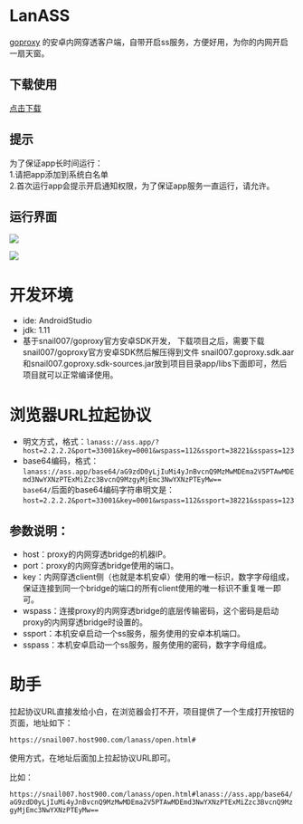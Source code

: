 # LanASS
[goproxy](https://github.com/snail007/goproxy) 的安卓内网穿透客户端，自带开启ss服务，方便好用，为你的内网开启一扇天窗。

## 下载使用

[点击下载](https://github.com/snail007/lanass/releases)

## 提示
为了保证app长时间运行：  
1.请把app添加到系统白名单   
2.首次运行app会提示开启通知权限，为了保证app服务一直运行，请允许。  

## 运行界面

![](https://github.com/snail007/lanass/blob/master/snapshot/1.png?raw=true)

![](https://github.com/snail007/lanass/blob/master/snapshot/2.png?raw=true)

# 开发环境
- ide: AndroidStudio
- jdk: 1.11
- 基于snail007/goproxy官方安卓SDK开发， 下载项目之后，需要下载snail007/goproxy官方安卓SDK然后解压得到文件 snail007.goproxy.sdk.aar和snail007.goproxy.sdk-sources.jar放到项目目录app/libs下面即可，然后项目就可以正常编译使用。

# 浏览器URL拉起协议
- 明文方式，格式：`lanass://ass.app/?host=2.2.2.2&port=33001&key=0001&wspass=112&ssport=38221&sspass=123`
- base64编码，格式：`lanass://ass.app/base64/aG9zdD0yLjIuMi4yJnBvcnQ9MzMwMDEma2V5PTAwMDEmd3NwYXNzPTExMiZzc3BvcnQ9MzgyMjEmc3NwYXNzPTEyMw==`  
  `base64/`后面的base64编码字符串明文是：`host=2.2.2.2&port=33001&key=0001&wspass=112&ssport=38221&sspass=123`
## 参数说明：
- host：proxy的内网穿透bridge的机器IP。
- port：proxy的内网穿透bridge使用的端口。
- key：内网穿透client侧（也就是本机安卓）使用的唯一标识，数字字母组成，保证连接到同一个bridge的端口的所有client使用的唯一标识不重复唯一即可。
- wspass：连接proxy的内网穿透bridge的底层传输密码，这个密码是启动proxy的内网穿透bridge时设置的。
- ssport：本机安卓启动一个ss服务，服务使用的安卓本机端口。
- sspass：本机安卓启动一个ss服务，服务使用的密码，数字字母组成。

# 助手
拉起协议URL直接发给小白，在浏览器会打不开，项目提供了一个生成打开按钮的页面，地址如下：

`https://snail007.host900.com/lanass/open.html#`

使用方式，在地址后面加上拉起协议URL即可。

比如：

`https://snail007.host900.com/lanass/open.html#lanass://ass.app/base64/aG9zdD0yLjIuMi4yJnBvcnQ9MzMwMDEma2V5PTAwMDEmd3NwYXNzPTExMiZzc3BvcnQ9MzgyMjEmc3NwYXNzPTEyMw==`